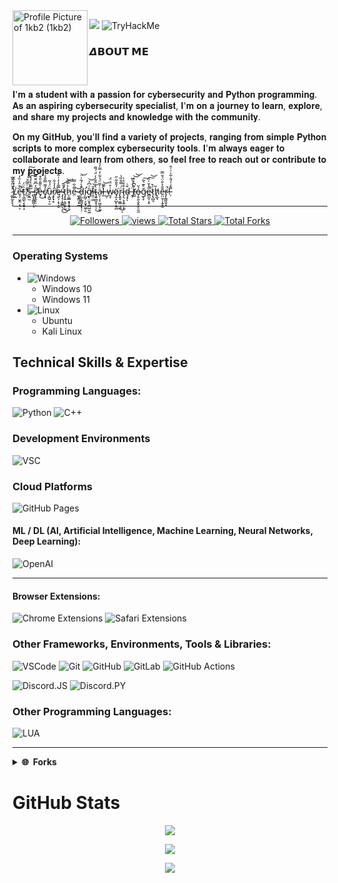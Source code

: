 <a title="1kb2" href="https://github.com/1kb2" style="text-decoration: none;">
    <img src="https://avatars.githubusercontent.com/u/175318287?v=4" width="120" alt="Profile Picture of 1kb2 (1kb2)" align="left">
</a>

 ![](https://github.com/1kb2) ![TryHackMe](https://tryhackme-badges.s3.amazonaws.com/1kb2.png)

### 𝞓𝗕𝗢𝗨𝗧 𝗠𝗘
\
\
𝐈'𝐦 𝐚 𝐬𝐭𝐮𝐝𝐞𝐧𝐭 𝐰𝐢𝐭𝐡 𝐚 𝐩𝐚𝐬𝐬𝐢𝐨𝐧 𝐟𝐨𝐫 𝐜𝐲𝐛𝐞𝐫𝐬𝐞𝐜𝐮𝐫𝐢𝐭𝐲 𝐚𝐧𝐝 𝐏𝐲𝐭𝐡𝐨𝐧 𝐩𝐫𝐨𝐠𝐫𝐚𝐦𝐦𝐢𝐧𝐠. 𝐀𝐬 𝐚𝐧 𝐚𝐬𝐩𝐢𝐫𝐢𝐧𝐠 𝐜𝐲𝐛𝐞𝐫𝐬𝐞𝐜𝐮𝐫𝐢𝐭𝐲 𝐬𝐩𝐞𝐜𝐢𝐚𝐥𝐢𝐬𝐭, 𝐈'𝐦 𝐨𝐧 𝐚 𝐣𝐨𝐮𝐫𝐧𝐞𝐲 𝐭𝐨 𝐥𝐞𝐚𝐫𝐧, 𝐞𝐱𝐩𝐥𝐨𝐫𝐞, 𝐚𝐧𝐝 𝐬𝐡𝐚𝐫𝐞 𝐦𝐲 𝐩𝐫𝐨𝐣𝐞𝐜𝐭𝐬 𝐚𝐧𝐝 𝐤𝐧𝐨𝐰𝐥𝐞𝐝𝐠𝐞 𝐰𝐢𝐭𝐡 𝐭𝐡𝐞 𝐜𝐨𝐦𝐦𝐮𝐧𝐢𝐭𝐲.

𝐎𝐧 𝐦𝐲 𝐆𝐢𝐭𝐇𝐮𝐛, 𝐲𝐨𝐮'𝐥𝐥 𝐟𝐢𝐧𝐝 𝐚 𝐯𝐚𝐫𝐢𝐞𝐭𝐲 𝐨𝐟 𝐩𝐫𝐨𝐣𝐞𝐜𝐭𝐬, 𝐫𝐚𝐧𝐠𝐢𝐧𝐠 𝐟𝐫𝐨𝐦 𝐬𝐢𝐦𝐩𝐥𝐞 𝐏𝐲𝐭𝐡𝐨𝐧 𝐬𝐜𝐫𝐢𝐩𝐭𝐬 𝐭𝐨 𝐦𝐨𝐫𝐞 𝐜𝐨𝐦𝐩𝐥𝐞𝐱 𝐜𝐲𝐛𝐞𝐫𝐬𝐞𝐜𝐮𝐫𝐢𝐭𝐲 𝐭𝐨𝐨𝐥𝐬. 𝐈'𝐦 𝐚𝐥𝐰𝐚𝐲𝐬 𝐞𝐚𝐠𝐞𝐫 𝐭𝐨 𝐜𝐨𝐥𝐥𝐚𝐛𝐨𝐫𝐚𝐭𝐞 𝐚𝐧𝐝 𝐥𝐞𝐚𝐫𝐧 𝐟𝐫𝐨𝐦 𝐨𝐭𝐡𝐞𝐫𝐬, 𝐬𝐨 𝐟𝐞𝐞𝐥 𝐟𝐫𝐞𝐞 𝐭𝐨 𝐫𝐞𝐚𝐜𝐡 𝐨𝐮𝐭 𝐨𝐫 𝐜𝐨𝐧𝐭𝐫𝐢𝐛𝐮𝐭𝐞 𝐭𝐨 𝐦𝐲 𝐩𝐫𝐨𝐣𝐞𝐜𝐭𝐬.


̷̛͚͈̰̙̙̗͛̌̋͒̎̏Ļ̸̲̓̉͑̏̆͘ȅ̵͉̜̬̱̤͔̖͕͒̈̾̏̓̚̕t̵͎͖̲̖͙̮̠̝̏̈́'̸̯̔̇̇̄͂̉s̶͙̲̫̀́͗̎̈̿͋́͑͠ ̴̻͓̙͇͈̜̖̃̃̑͗͑̾͠͝͝s̸̛͔͓̭̠̠̣̋̓͆̄̈̌̏̅͘e̶̟͐̀͌͐̎͒͜c̸͙̖̓͌̿̐̾û̵͔̪͍͎̫̈́́̃ȓ̸͙̙̟̥̾̉͋ę̶̙̗̣͙͕̮̿̄̒̓͗̂̆͗̕ ̴̡̧̦̞̳̻͉͔͐̔̄͜ţ̷̨͍̖̱͔̙̰̓̇͜͠͠h̷̨͚̲͙̟͓̘̉͑̃͝ͅe̵̤͌͋̿ ̷͖͓͇̗͓̲͘͝d̵̜̼͎̳͈̟͓̹̹̄̾́͂͑̈͝į̴̛̺̦͔̬͉͖̦̱g̸̢̤̮̟̼̭̺̮͖̑͗͆̉͝ǐ̶̯̜͖̆͝ţ̴͍͚̱̝̹̜̹̔̇̋̌̇̾̈́́͌͜a̵̤̜̗͎͖͔͓̫͗̓̄̈́̍͋̒̿̓͛ͅl̷͈̑ ̶̺̦̀̿͝w̷͈̘͑̊̈́̈́ö̷̡̱͕̺̙͔̭̪́͒̄͋̋͘r̴̢͍̥̞̳͔͖̈́̿̐̏̉͜ͅl̷̡͉͕̝͍̫̝͒̊̔̀ͅḑ̴͙̌͗ͅ ̶̼̗̈́͑́̀̃ṫ̸̺͂͆̾̊͝͝ỏ̶̗̥̯̖̮̭̝̠͈̼̆ğ̷̨̞͛͊͛̃͠e̴̻̰̖͕̞̅̓̌͑̈̚͠͝ṭ̷̢̻͉͑̚h̸͓̲̞̎ē̶̤̤̱̩͎̱̝̫̐͐̐̈́̌̿r̷̡̩͇͈̬̞̚!̵̦͌̒̍́̐͋̇͑͑̑

---
<p align="center">
  <a href="https://github.com/1kb2?tab=followers">
    <img alt="Followers" title="Follow me on Github" src="https://custom-icon-badges.herokuapp.com/github/followers/1kb2?color=236ad3&labelColor=1155ba&style=flat-square&label=Follow&logo=person-add&logoColor=white&v=42"/>
  </a>
  <a href="https://github.com/1kb2">
    <img alt="views" title="GitHub profile views" src="https://komarev.com/ghpvc/?username=1kb2&style=flat-square&color=lightgrey"/>
  </a>
  <a href="https://github.com/1kb2?tab=repositories&sort=stargazers">
    <img alt="Total Stars" title="Total Stars on GitHub" src="https://custom-icon-badges.herokuapp.com/badge/dynamic/json?logo=star&host=formatted-dynamic-badges.herokuapp.com&formatter=metric&style=flat-square&label=Stars&color=55960c&labelColor=488207&query=$.stars&url=https://api.github-star-counter.workers.dev/user/1kb2&v=42"/>
  </a>
  <a href="https://github.com/1kb2?tab=repositories&sort=stargazers">
    <img alt="Total Forks" title="Total Forks on GitHub" src="https://custom-icon-badges.herokuapp.com/badge/dynamic/json?logo=fork&host=formatted-dynamic-badges.herokuapp.com&formatter=metric&style=flat-square&color=ff0013&labelColor=ae1206&label=Forks&query=$.forks&url=https://api.github-star-counter.workers.dev/user/1kb2&v=42"/>
  </a>
</p>

---

### Operating Systems
- ![Windows](https://img.shields.io/badge/Windows-0078D6.svg?style=for-the-badge&logo=Windows%20XP&logoColor=white)
  - Windows 10
  - Windows 11
- ![Linux](https://img.shields.io/badge/Linux-FCC624?style=for-the-badge&logo=linux&logoColor=black)
  - Ubuntu
  - Kali Linux

  
## Technical Skills & Expertise

### Programming Languages:

![Python](https://img.shields.io/badge/Python-3670A0?style=flat-square&logo=python&logoColor=ffdd54)
![C++](https://img.shields.io/badge/C++-%2300599C.svg?style=flat-square&logo=c%2B%2B&logoColor=white)


### Development Environments

![VSC](https://img.shields.io/badge/Visual%20Studio%20Code-24aaf2.svg?style=flat-square&logo=visual-studio-code&logoColor=white)

### Cloud Platforms
![GitHub Pages](https://img.shields.io/badge/GitHub%20Pages-181717.svg?style=flat-square&logo=github&logoColor=white)


#### ML / DL (AI, Artificial Intelligence, Machine Learning, Neural Networks, Deep Learning):

![OpenAI](https://img.shields.io/badge/OpenAI-412991.svg?style=flat-square&logo=OpenAI&logoColor=white)



---

#### Browser Extensions:
![Chrome Extensions](https://img.shields.io/badge/Chrome-Extensions-red.svg?style=flat-square&logo=Google%20Chrome&logoColor=4285F4)
![Safari Extensions](https://img.shields.io/badge/Safari-Extensions-000000.svg?style=flat-square&logo=Safari&logoColor=fff)

### Other Frameworks, Environments, Tools & Libraries:

![VSCode](https://img.shields.io/badge/VSCode-black?style=flat-square&logo=visual-studio-code&logoColor=007ACC)
![Git](https://img.shields.io/badge/Git-black?style=flat-square&logo=git&logoColor=white)
![GitHub](https://img.shields.io/badge/GitHub-black?style=flat-square&logo=github&logoColor=white)
![GitLab](https://img.shields.io/badge/Gitlab-black?style=flat-square&logo=gitlab&logoColor=white)
![GitHub Actions](https://img.shields.io/badge/GitHub_Actions-black?style=flat-square&logo=github-actions&logoColor=white)

![Discord.JS](https://img.shields.io/badge/Discord.js-black?style=flat-square&logo=discord&logoColor=white)
![Discord.PY](https://img.shields.io/badge/Discord.py-black?style=flat-square&logo=discord&logoColor=white)


### Other Programming Languages:

![LUA](https://img.shields.io/static/v1?label=LUA&message=LUA&color=white)


---


<details>
  <summary><b>🌐 &nbsp;Forks</b></summary>
  <br/>
  <p align="center">
    <a href="https://github.com/1kb2/sayjs">
      <img src="https://github-readme-stats.vercel.app/api/pin/?username=1kb2&repo=sayjs&theme=transparent&title_color=fff&icon_color=fa8b00&hide_border=true&show_icons=false&v=42" />
    </a>
    <a href="https://github.com/1kb2/electron-builder">
      <img src="https://github-readme-stats.vercel.app/api/pin/?username=1kb2&repo=electron-builder&theme=transparent&title_color=fff&icon_color=fa8b00&hide_border=true&show_icons=false&v=42" />
    </a>
  </p>
</details>

#  GitHub Stats

<p align="center">
    <img src="https://github-readme-streak-stats.herokuapp.com/?user=1kb2&hide_border=true&theme=transparent&v=42" />
</p>
<p align="center">
    <img src="https://github-readme-stats.vercel.app/api/top-langs/?username=1kb2&hide_border=true&layout=compact&langs_count=22&theme=transparent&hide=html&v=42" />
</p>
<p align="center">
    <img src="https://github-readme-stats.vercel.app/api?username=1kb2&show_icons=true&show=reviews,discussions_started,discussions_answered,prs_merged,prs_merged_percentage&hide_rank=true&theme=transparent&v=42" />
</p>
